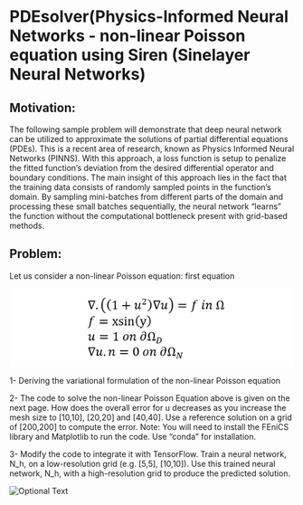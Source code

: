 # PDEsolver(Physics-Informed Neural Networks - non-linear Poisson equation using Siren (Sinelayer Neural Networks)
## Motivation: 
The following sample problem will demonstrate that deep neural network can be utilized to approximate the solutions of partial differential equations (PDEs). This is a recent area of research, known as Physics Informed Neural Networks (PINNS). With this approach, a loss function is setup to penalize the fitted function’s deviation from the desired differential operator and boundary conditions. ﻿The main insight of this approach lies in the fact that the training data consists of randomly sampled points in the function’s domain. By sampling mini-batches from different parts of the domain and processing these small batches sequentially, the neural network “learns” the function without the computational bottleneck present with grid-based methods.

## Problem:
Let us consider a non-linear Poisson equation: first equation

![](poison.png)


1-	Deriving the variational formulation of the non-linear Poisson equation

2-	The code to solve the non-linear Poisson Equation above is given on the next page. How does the overall error for u decreases as you increase the mesh size to [10,10], [20,20] and [40,40]. Use a reference solution on a grid of [200,200] to compute the error. 
	Note: You will need to install the FEniCS library and Matplotlib to run the code. Use “conda” for installation.

3-	Modify the code to integrate it with TensorFlow. Train a neural network, N_h, on a low-resolution grid (e.g. [5,5], [10,10]). Use this trained neural network, N_h,  with a high-resolution grid to produce the predicted solution. 

![Optional Text](https://github.com/armanaghaee/PDEsolver/blob/main/sds.tif)
